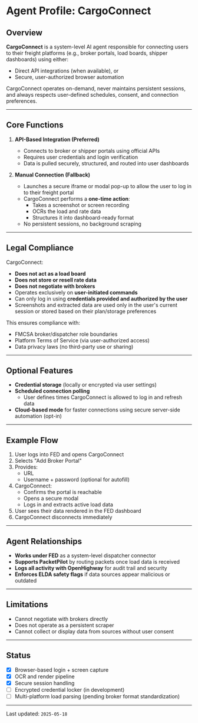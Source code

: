 # Agent Profile: CargoConnect

## Overview

**CargoConnect** is a system-level AI agent responsible for connecting users to their freight platforms (e.g., broker portals, load boards, shipper dashboards) using either:

- Direct API integrations (when available), or
- Secure, user-authorized browser automation

CargoConnect operates on-demand, never maintains persistent sessions, and always respects user-defined schedules, consent, and connection preferences.

---

## Core Functions

1. **API-Based Integration (Preferred)**
   - Connects to broker or shipper portals using official APIs
   - Requires user credentials and login verification
   - Data is pulled securely, structured, and routed into user dashboards

2. **Manual Connection (Fallback)**
   - Launches a secure iframe or modal pop-up to allow the user to log in to their freight portal
   - CargoConnect performs a **one-time action**:
     - Takes a screenshot or screen recording
     - OCRs the load and rate data
     - Structures it into dashboard-ready format
   - No persistent sessions, no background scraping

---

## Legal Compliance

CargoConnect:
- **Does not act as a load board**
- **Does not store or resell rate data**
- **Does not negotiate with brokers**
- Operates exclusively on **user-initiated commands**
- Can only log in using **credentials provided and authorized by the user**
- Screenshots and extracted data are used only in the user's current session or stored based on their plan/storage preferences

This ensures compliance with:
- FMCSA broker/dispatcher role boundaries
- Platform Terms of Service (via user-authorized access)
- Data privacy laws (no third-party use or sharing)

---

## Optional Features

- **Credential storage** (locally or encrypted via user settings)
- **Scheduled connection polling**
  - User defines times CargoConnect is allowed to log in and refresh data
- **Cloud-based mode** for faster connections using secure server-side automation (opt-in)

---

## Example Flow

1. User logs into FED and opens CargoConnect
2. Selects "Add Broker Portal"
3. Provides:
   - URL
   - Username + password (optional for autofill)
4. CargoConnect:
   - Confirms the portal is reachable
   - Opens a secure modal
   - Logs in and extracts active load data
5. User sees their data rendered in the FED dashboard
6. CargoConnect disconnects immediately

---

## Agent Relationships

- **Works under FED** as a system-level dispatcher connector
- **Supports PacketPilot** by routing packets once load data is received
- **Logs all activity with OpenHighway** for audit trail and security
- **Enforces ELDA safety flags** if data sources appear malicious or outdated

---

## Limitations

- Cannot negotiate with brokers directly
- Does not operate as a persistent scraper
- Cannot collect or display data from sources without user consent

---

## Status

- [x] Browser-based login + screen capture
- [x] OCR and render pipeline
- [x] Secure session handling
- [ ] Encrypted credential locker (in development)
- [ ] Multi-platform load parsing (pending broker format standardization)

---

Last updated: `2025-05-18`

